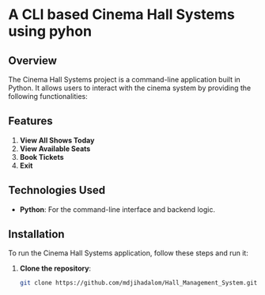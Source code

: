 # A CLI based Cinema Hall Systems using pyhon

## Overview
The Cinema Hall Systems project is a command-line application built in Python. It allows users to interact with the cinema system by providing the following functionalities:

## Features
1. **View All Shows Today**
2. **View Available Seats**
3. **Book Tickets** 
4. **Exit**

## Technologies Used
- **Python**: For the command-line interface and backend logic.

## Installation
To run the Cinema Hall Systems application, follow these steps and run it:

1. **Clone the repository**:
   ```bash
   git clone https://github.com/mdjihadalom/Hall_Management_System.git
